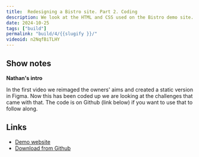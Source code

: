 ```yaml
---
title:  Redesigning a Bistro site. Part 2. Coding
description: We look at the HTML and CSS used on the Bistro demo site.
date: 2024-10-25
tags: ["build"]
permalink: "build/4/{{slugify }}/"
videoid: n2NqfBiTLHY
---
```


## Show notes

**Nathan's intro**

In the first video we reimaged the owners' aims and created a static version in Figma.  Now this has been coded up we are looking at the challenges that came with that.  The code is on Github (link below) if you want to use that to follow along.

## Links

- [Demo website](https://bistro.here24.co/)
- [Download from Github](https://github.com/DavidWaumsley/bistro-demo)